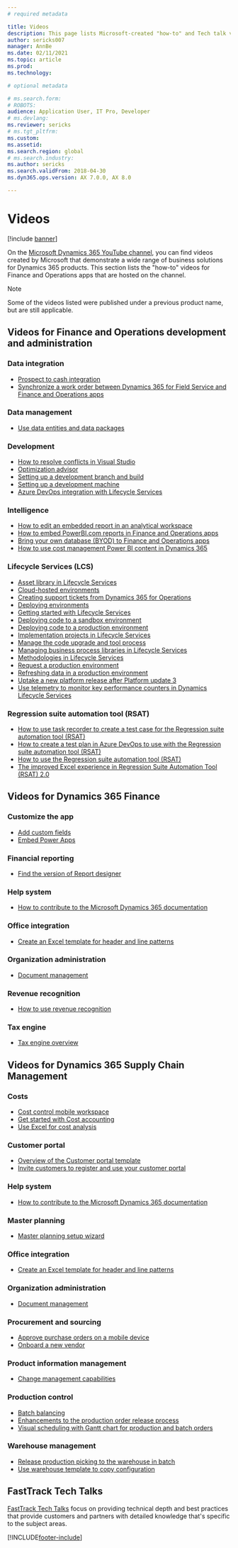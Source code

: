 ```yaml
---
# required metadata

title: Videos
description: This page lists Microsoft-created "how-to" and Tech talk videos relating to Finance and Operations apps that are available on YouTube and other sites.
author: sericks007
manager: AnnBe
ms.date: 02/11/2021
ms.topic: article
ms.prod: 
ms.technology: 

# optional metadata

# ms.search.form: 
# ROBOTS: 
audience: Application User, IT Pro, Developer
# ms.devlang: 
ms.reviewer: sericks
# ms.tgt_pltfrm: 
ms.custom: 
ms.assetid: 
ms.search.region: global
# ms.search.industry: 
ms.author: sericks
ms.search.validFrom: 2018-04-30
ms.dyn365.ops.version: AX 7.0.0, AX 8.0

---
```


# Videos 

[!include [banner](../includes/banner.md)]

On the [Microsoft Dynamics 365 YouTube channel](https://www.youtube.com/channel/UCJGCg4rB3QSs8y_1FquelBQ), you can find videos created by Microsoft that demonstrate a wide range of business solutions for Dynamics 365 products. This section lists the "how-to" videos for Finance and Operations apps that are hosted on the channel.

> [!Note]
> Some of the videos listed were published under a previous product name, but are still applicable.

## Videos for Finance and Operations development and administration

### Data integration

- [Prospect to cash integration](https://youtu.be/AVV9x5x-XCg)
- [Synchronize a work order between Dynamics 365 for Field Service and Finance and Operations apps](https://www.youtube.com/watch?v=46ylO7raZAo&feature=youtu.be)

### Data management

- [Use data entities and data packages](https://www.youtube.com/watch?v=UCyzbA41j8g&feature=youtu.be)

### Development

- [How to resolve conflicts in Visual Studio](https://youtu.be/4rxO0zUN2zU)
- [Optimization advisor](https://www.youtube.com/watch?v=MRsAzgFCUSQ&t=4s)
- [Setting up a development branch and build](https://www.youtube.com/watch?v=qXLd-NMx9OY)
- [Setting up a development machine](https://www.youtube.com/watch?v=cqp9MetfiyM)
- [Azure DevOps integration with Lifecycle Services](https://www.youtube.com/watch?v=0QyyyUp1zHQ&t=1s)

### Intelligence

- [How to edit an embedded report in an analytical workspace](https://youtu.be/_8WlwmSggcQ)
- [How to embed PowerBI.com reports in Finance and Operations apps](https://youtu.be/gGWuNJDoi-M)
- [Bring your own database (BYOD) to Finance and Operations apps](https://www.youtube.com/watch?v=-MaxtBJu2_o&feature=youtu.be)
- [How to use cost management Power BI content in Dynamics 365](https://www.youtube.com/watch?v=5jWHnM_C7WM&feature=youtu.be)

### Lifecycle Services (LCS)

- [Asset library in Lifecycle Services](https://www.youtube.com/watch?v=z-2xMRa1nOs)
- [Cloud-hosted environments](https://www.youtube.com/watch?v=igjVt1lbyLQ&t=17s)
- [Creating support tickets from Dynamics 365 for Operations](https://www.youtube.com/watch?v=avENUYBTBlA&t=2s)
- [Deploying environments](https://www.youtube.com/watch?v=FUROjGuhQEA&t=68s)
- [Getting started with Lifecycle Services](https://www.youtube.com/watch?v=qLBjKAPaqN4&t=24s)
- [Deploying code to a sandbox environment](https://www.youtube.com/watch?v=5azLeOO078k)
- [Deploying code to a production environment](https://www.youtube.com/watch?v=ogXo-saZkmE&t=2s)
- [Implementation projects in Lifecycle Services](https://www.youtube.com/watch?v=V1vVOgcTuw4&t=18s)
- [Manage the code upgrade and tool process](https://www.youtube.com/watch?v=M-AtR6ocYM8&feature=youtu.be)
- [Managing business process libraries in Lifecycle Services](https://www.youtube.com/watch?v=S5msxj-2-x0)
- [Methodologies in Lifecycle Services](https://www.youtube.com/watch?v=YRMJ15DvgZ8)
- [Request a production environment](https://www.youtube.com/watch?v=5j1GapLr3MY&feature=youtu.be)
- [Refreshing data in a production environment](https://www.youtube.com/watch?v=VCd5SgkYPTw)
- [Uptake a new platform release after Platform update 3](https://www.youtube.com/watch?v=nkiKP2Au6OQ&feature=youtu.be)
- [Use telemetry to monitor key performance counters in Dynamics Lifecycle Services](https://www.youtube.com/watch?v=18u6SC8GeFY&feature=youtu.be)

### Regression suite automation tool (RSAT)

- [How to use task recorder to create a test case for the Regression suite automation tool (RSAT)](https://youtu.be/bBr4BXAxTNI)
- [How to create a test plan in Azure DevOps to use with the Regression suite automation tool (RSAT)](https://youtu.be/3jIuBleAnQk) 
- [How to use the Regression suite automation tool (RSAT)](https://youtu.be/uhN9JItzGAk)
- [The improved Excel experience in Regression Suite Automation Tool (RSAT) 2.0](https://youtu.be/fcEkSIVQ1Bg)


## Videos for Dynamics 365 Finance

### Customize the app
- [Add custom fields](https://www.youtube.com/watch?v=gWSGZI9Vtnc)
- [Embed Power Apps](https://www.youtube.com/watch?v=x3qyA1bH-NY)

### Financial reporting
- [Find the version of Report designer](https://www.youtube.com/embed/icfA5Q3kp4w)

### Help system

- [How to contribute to the Microsoft Dynamics 365 documentation](https://youtu.be/m5djioozRbg)

### Office integration

- [Create an Excel template for header and line patterns](https://www.youtube.com/watch?v=RTicLb-6dbI&feature=youtu.be)

### Organization administration

- [Document management](https://www.youtube.com/watch?v=p4rl1CkiLN4&feature=youtu.be)

### Revenue recognition
- [How to use revenue recognition](https://youtu.be/v3amIsiqvoo)

### Tax engine

- [Tax engine overview](https://www.youtube.com/watch?v=jAFpEBOtNWI&feature=youtu.be)


## Videos for Dynamics 365 Supply Chain Management

### Costs
- [Cost control mobile workspace](https://youtu.be/imsuTg8rUVk)
- [Get started with Cost accounting](https://youtu.be/1pUDtJQZ8FU)
- [Use Excel for cost analysis](https://youtu.be/-HKHYdClvx8)

### Customer portal
- [Overview of the Customer portal template](https://youtu.be/nPrqoLuHfV8)
- [Invite customers to register and use your customer portal](https://youtu.be/drGUYHX9QIQ)

### Help system

- [How to contribute to the Microsoft Dynamics 365 documentation](https://youtu.be/m5djioozRbg)

### Master planning
- [Master planning setup wizard](https://youtu.be/c-e6n-8rZb4)

### Office integration

- [Create an Excel template for header and line patterns](https://www.youtube.com/watch?v=RTicLb-6dbI&feature=youtu.be)

### Organization administration

- [Document management](https://www.youtube.com/watch?v=p4rl1CkiLN4&feature=youtu.be)

### Procurement and sourcing

- [Approve purchase orders on a mobile device](https://youtu.be/gZ-gOlJe7H8)
- [Onboard a new vendor](https://www.youtube.com/watch?v=0KUc3AGaTKk&feature=youtu.be)

### Product information management
- [Change management capabilities](https://youtu.be/N313FqvRuBc)

### Production control

- [Batch balancing](https://www.youtube.com/watch?v=4SNLWsU9KyI&feature=youtu.be)
- [Enhancements to the production order release process](https://www.youtube.com/watch?v=Rm3ojAz6Zu0&feature=youtu.be)
- [Visual scheduling with Gantt chart for production and batch orders](https://youtu.be/BtbuShkGj4I)


### Warehouse management

- [Release production picking to the warehouse in batch](https://youtu.be/8urAJn50dQ8)
- [Use warehouse template to copy configuration](https://www.youtube.com/watch?v=K2WIfFlqJYs&feature=youtu.be)

## FastTrack Tech Talks

[FastTrack Tech Talks](https://community.dynamics.com/365/b/techtalks?c=Finance%20and%20Operations) focus on providing technical depth and best practices that provide customers and partners with detailed knowledge that's specific to the subject areas.




[!INCLUDE[footer-include](../../../includes/footer-banner.md)]